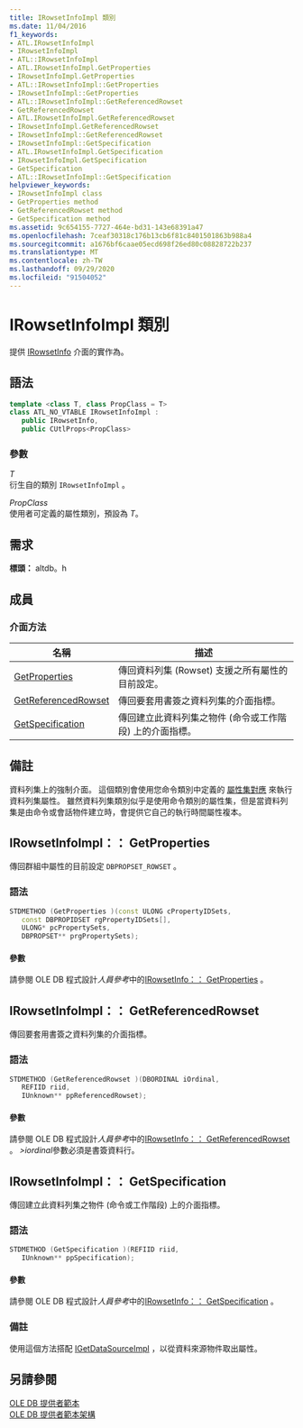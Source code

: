 ```yaml
---
title: IRowsetInfoImpl 類別
ms.date: 11/04/2016
f1_keywords:
- ATL.IRowsetInfoImpl
- IRowsetInfoImpl
- ATL::IRowsetInfoImpl
- ATL.IRowsetInfoImpl.GetProperties
- IRowsetInfoImpl.GetProperties
- ATL::IRowsetInfoImpl::GetProperties
- IRowsetInfoImpl::GetProperties
- ATL::IRowsetInfoImpl::GetReferencedRowset
- GetReferencedRowset
- ATL.IRowsetInfoImpl.GetReferencedRowset
- IRowsetInfoImpl.GetReferencedRowset
- IRowsetInfoImpl::GetReferencedRowset
- IRowsetInfoImpl::GetSpecification
- ATL.IRowsetInfoImpl.GetSpecification
- IRowsetInfoImpl.GetSpecification
- GetSpecification
- ATL::IRowsetInfoImpl::GetSpecification
helpviewer_keywords:
- IRowsetInfoImpl class
- GetProperties method
- GetReferencedRowset method
- GetSpecification method
ms.assetid: 9c654155-7727-464e-bd31-143e68391a47
ms.openlocfilehash: 7ceaf30318c176b13cb6f81c8401501863b988a4
ms.sourcegitcommit: a1676bf6caae05ecd698f26ed80c08828722b237
ms.translationtype: MT
ms.contentlocale: zh-TW
ms.lasthandoff: 09/29/2020
ms.locfileid: "91504052"
---
```

# <a name="irowsetinfoimpl-class"></a>IRowsetInfoImpl 類別

提供 [IRowsetInfo](/previous-versions/windows/desktop/ms724541(v=vs.85)) 介面的實作為。

## <a name="syntax"></a>語法

```cpp
template <class T, class PropClass = T>
class ATL_NO_VTABLE IRowsetInfoImpl :
   public IRowsetInfo,
   public CUtlProps<PropClass>
```

### <a name="parameters"></a>參數

*T*<br/>
衍生自的類別 `IRowsetInfoImpl` 。

*PropClass*<br/>
使用者可定義的屬性類別，預設為 *T*。

## <a name="requirements"></a>需求

**標頭：** altdb。h

## <a name="members"></a>成員

### <a name="interface-methods"></a>介面方法

| 名稱 | 描述 |
|-|-|
|[GetProperties](#getproperties)|傳回資料列集 (Rowset) 支援之所有屬性的目前設定。|
|[GetReferencedRowset](#getreferencedrowset)|傳回要套用書簽之資料列集的介面指標。|
|[GetSpecification](#getspecification)|傳回建立此資料列集之物件 (命令或工作階段) 上的介面指標。|

## <a name="remarks"></a>備註

資料列集上的強制介面。 這個類別會使用您命令類別中定義的 [屬性集對應](./macros-for-ole-db-provider-templates.md#begin_propset_map) 來執行資料列集屬性。 雖然資料列集類別似乎是使用命令類別的屬性集，但是當資料列集是由命令或會話物件建立時，會提供它自己的執行時間屬性複本。

## <a name="irowsetinfoimplgetproperties"></a><a name="getproperties"></a> IRowsetInfoImpl：： GetProperties

傳回群組中屬性的目前設定 `DBPROPSET_ROWSET` 。

### <a name="syntax"></a>語法

```cpp
STDMETHOD (GetProperties )(const ULONG cPropertyIDSets,
   const DBPROPIDSET rgPropertyIDSets[],
   ULONG* pcPropertySets,
   DBPROPSET** prgPropertySets);
```

#### <a name="parameters"></a>參數

請參閱 OLE DB 程式設計*人員參考*中的[IRowsetInfo：： GetProperties](/previous-versions/windows/desktop/ms719611(v=vs.85)) 。

## <a name="irowsetinfoimplgetreferencedrowset"></a><a name="getreferencedrowset"></a> IRowsetInfoImpl：： GetReferencedRowset

傳回要套用書簽之資料列集的介面指標。

### <a name="syntax"></a>語法

```cpp
STDMETHOD (GetReferencedRowset )(DBORDINAL iOrdinal,
   REFIID riid,
   IUnknown** ppReferencedRowset);
```

#### <a name="parameters"></a>參數

請參閱 OLE DB 程式設計*人員參考*中的[IRowsetInfo：： GetReferencedRowset](/previous-versions/windows/desktop/ms721145(v=vs.85)) 。 *>iordinal*參數必須是書簽資料行。

## <a name="irowsetinfoimplgetspecification"></a><a name="getspecification"></a> IRowsetInfoImpl：： GetSpecification

傳回建立此資料列集之物件 (命令或工作階段) 上的介面指標。

### <a name="syntax"></a>語法

```cpp
STDMETHOD (GetSpecification )(REFIID riid,
   IUnknown** ppSpecification);
```

#### <a name="parameters"></a>參數

請參閱 OLE DB 程式設計*人員參考*中的[IRowsetInfo：： GetSpecification](/previous-versions/windows/desktop/ms716746(v=vs.85)) 。

### <a name="remarks"></a>備註

使用這個方法搭配 [IGetDataSourceImpl](../../data/oledb/igetdatasourceimpl-class.md) ，以從資料來源物件取出屬性。

## <a name="see-also"></a>另請參閱

[OLE DB 提供者範本](../../data/oledb/ole-db-provider-templates-cpp.md)<br/>
[OLE DB 提供者範本架構](../../data/oledb/ole-db-provider-template-architecture.md)

